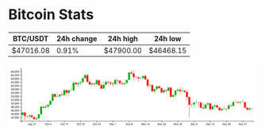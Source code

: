 # Bitcoin Stats

BTC/USDT|24h change|24h high|24h low|
|---|---|---|---|
|$47016.08|0.91%|$47900.00|$46468.15|

<img src="./chart.svg">

